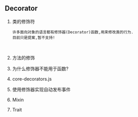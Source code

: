 ## Decorator

1. 类的修饰符

   ```
   许多面向对象的语言都有修饰器(Decorator)函数,用来修改类的行为.
   目前只是提案,暂不支持!
   ```

   ​

2. 方法的修饰

3. 为什么修饰器不能用于函数?

4. core-decorators.js

5. 使用修饰器实现自动发布事件

6. Mixin

7. Trait